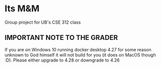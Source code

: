 # Its M&M

Group project for UB's CSE 312 class

## IMPORTANT NOTE TO THE GRADER

If you are on Windows 10 running docker desktop 4.27 for some reason unknown to God himself it will not build for you (it does on MacOS though :D). Please either upgrade to 4.28 or downgrade to 4.26
